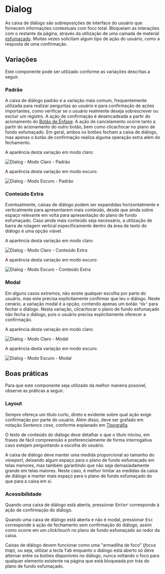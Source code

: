 # Dialog

As caixa de diálogo são sobreposições de interface do usuário que fornecem informações contextuais com foco total. Bloqueiam as interações com o restante da página, através da utilização de uma camada de material [esfumaçado](../guia-visual/camadas-e-materiais.md#esfumaçado). Muitas vezes solicitam algum tipo de ação do usuário, como a resposta de uma confirmação.

## Variações

Este componente pode ser utilizado conforme as variações descritas a seguir.

### Padrão

A caixa de diálogo padrão é a variação mais comum, frequentemente utilizada para realizar perguntas ao usuário e para confirmação de ações importantes, como verificar se o usuário realmente deseja sobrescrever ou excluir um registro. A ação de confirmação é desencadeada a partir do acionamento do [Botão de Ênfase](./button.md#ênfase). A ação de cancelamento ocorre tanto a partir do acionamento do outro botão, bem como clicar/tocar no plano de fundo esfumaçado. Em geral, ambos os botões fecham a caixa de diálogo, mas apenas o botão de confirmação realiza alguma operação extra além do fechamento.

A aparência desta variação em modo claro:

![Dialog - Modo Claro - Padrão](~@source/assets/images/component-dialog-light-standard.png)

A aparência desta variação em modo escuro:

![Dialog - Modo Escuro - Padrão](~@source/assets/images/component-dialog-dark-standard.png)

### Conteúdo Extra

Eventualmente, caixas de diálogo podem ser expandidas horizontalmente e verticalmente para apresentarem mais conteúdo, desde que ainda sobre espaço relevante em volta para apresentação do plano de fundo esfumaçado. Caso ainda mais conteúdo seja necessário, a utilização de barra de rolagem vertical especificamente dentro da área de texto do diálogo é uma opção viável.

A aparência desta variação em modo claro:

![Dialog - Modo Claro - Conteúdo Extra](~@source/assets/images/component-dialog-light-extracontent.png)

A aparência desta variação em modo escuro:

![Dialog - Modo Escuro - Conteúdo Extra](~@source/assets/images/component-dialog-dark-extracontent.png)

### Modal

Em alguns casos extremos, não existe qualquer escolha por parte do usuário, mas este precisa explicitamente confirmar que leu o diálogo. Neste cenário, a variação modal é a opção, contendo apenas um botão `"Ok"` para fechar o diálogo. Nesta variação, clicar/tocar o plano de fundo esfumaçado não fecha o diálogo, pois o usuário precisa explicitamente oferecer a confirmação.

A aparência desta variação em modo claro:

![Dialog - Modo Claro - Modal](~@source/assets/images/component-dialog-light-modal.png)

A aparência desta variação em modo escuro:

![Dialog - Modo Escuro - Modal](~@source/assets/images/component-dialog-dark-modal.png)

## Boas práticas

Para que este componente seja utilizado da melhor maneira possível, observe as práticas a seguir.

### Layout

Sempre ofereça um título curto, direto e evidente sobre qual ação exige confirmação por parte do usuário. Além disso, deve ser grafado em notação _Sentence case_, conforme explanado em [Tipografia](../guia-visual/tipografia.md#regras-de-formatação).

O texto de conteúdo do diálogo deve detalhar o que o título iniciou, em frases de fácil compreensão e preferencialmente de forma interrogativa caso estejam perguntando a escolha do usuário.

A caixa de diálogo deve manter uma medida proporcional ao tamanho do _viewport_, deixando algum espaço para o plano de fundo esfumaçado em telas menores, mas também garantindo que não seja demasiadamente grande em telas maiores. Neste caso, é melhor limitar as medidas da caixa de diálogo e manter mais espaço para o plano de fundo esfumaçado do que para a caixa em si.

### Acessibilidade

Quando uma caixa de diálogo está aberta, pressionar <kbd>Enter</kbd> corresponde à ação de confirmação do diálogo.

Quando uma caixa de diálogo está aberta e não é modal, pressionar <kbd>Esc</kbd> corresponde à ação de fechamento sem confirmação do diálogo, assim como ocorre em um _click_/_touch_ no plano de fundo esfumaçado ao redor da caixa.

Caixas de diálogo devem funcionar como uma "armadilha de foco" (_focus trap_), ou seja, utilizar a tecla <kbd>Tab</kbd> enquanto o diálogo está aberto só deve alternar entre os botões disponíveis no diálogo, nunca voltando o foco para qualquer elemento existente na página que está bloqueada por trás do plano de fundo esfumaçado.
